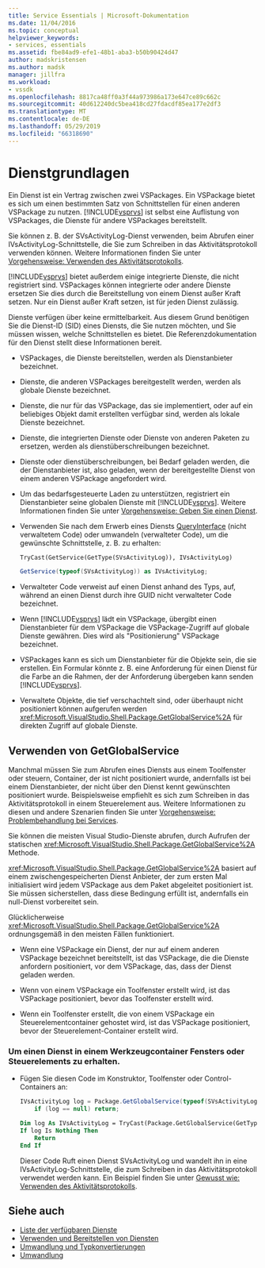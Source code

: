 ```yaml
---
title: Service Essentials | Microsoft-Dokumentation
ms.date: 11/04/2016
ms.topic: conceptual
helpviewer_keywords:
- services, essentials
ms.assetid: fbe84ad9-efe1-48b1-aba3-b50b90424d47
author: madskristensen
ms.author: madsk
manager: jillfra
ms.workload:
- vssdk
ms.openlocfilehash: 8817ca48ff0a3f44a973986a173e647ce89c662c
ms.sourcegitcommit: 40d612240dc5bea418cd27fdacdf85ea177e2df3
ms.translationtype: MT
ms.contentlocale: de-DE
ms.lasthandoff: 05/29/2019
ms.locfileid: "66318690"
---
```

# <a name="service-essentials"></a>Dienstgrundlagen
Ein Dienst ist ein Vertrag zwischen zwei VSPackages. Ein VSPackage bietet es sich um einen bestimmten Satz von Schnittstellen für einen anderen VSPackage zu nutzen. [!INCLUDE[vsprvs](../../code-quality/includes/vsprvs_md.md)] ist selbst eine Auflistung von VSPackages, die Dienste für andere VSPackages bereitstellt.

 Sie können z. B. der SVsActivityLog-Dienst verwenden, beim Abrufen einer IVsActivityLog-Schnittstelle, die Sie zum Schreiben in das Aktivitätsprotokoll verwenden können. Weitere Informationen finden Sie unter [Vorgehensweise: Verwenden des Aktivitätsprotokolls](../../extensibility/how-to-use-the-activity-log.md).

 [!INCLUDE[vsprvs](../../code-quality/includes/vsprvs_md.md)] bietet außerdem einige integrierte Dienste, die nicht registriert sind. VSPackages können integrierte oder andere Dienste ersetzen Sie dies durch die Bereitstellung von einem Dienst außer Kraft setzen. Nur ein Dienst außer Kraft setzen, ist für jeden Dienst zulässig.

 Dienste verfügen über keine ermittelbarkeit. Aus diesem Grund benötigen Sie die Dienst-ID (SID) eines Diensts, die Sie nutzen möchten, und Sie müssen wissen, welche Schnittstellen es bietet. Die Referenzdokumentation für den Dienst stellt diese Informationen bereit.

- VSPackages, die Dienste bereitstellen, werden als Dienstanbieter bezeichnet.

- Dienste, die anderen VSPackages bereitgestellt werden, werden als globale Dienste bezeichnet.

- Dienste, die nur für das VSPackage, das sie implementiert, oder auf ein beliebiges Objekt damit erstellten verfügbar sind, werden als lokale Dienste bezeichnet.

- Dienste, die integrierten Dienste oder Dienste von anderen Paketen zu ersetzen, werden als dienstüberschreibungen bezeichnet.

- Dienste oder dienstüberschreibungen, bei Bedarf geladen werden, die der Dienstanbieter ist, also geladen, wenn der bereitgestellte Dienst von einem anderen VSPackage angefordert wird.

- Um das bedarfsgesteuerte Laden zu unterstützen, registriert ein Dienstanbieter seine globalen Dienste mit [!INCLUDE[vsprvs](../../code-quality/includes/vsprvs_md.md)]. Weitere Informationen finden Sie unter [Vorgehensweise: Geben Sie einen Dienst](../../extensibility/how-to-provide-a-service.md).

- Verwenden Sie nach dem Erwerb eines Diensts [QueryInterface](/cpp/atl/queryinterface) (nicht verwaltetem Code) oder umwandeln (verwalteter Code), um die gewünschte Schnittstelle, z. B. zu erhalten:

  ```vb
  TryCast(GetService(GetType(SVsActivityLog)), IVsActivityLog)
  ```

  ```csharp
  GetService(typeof(SVsActivityLog)) as IVsActivityLog;
  ```

- Verwalteter Code verweist auf einen Dienst anhand des Typs, auf, während an einen Dienst durch ihre GUID nicht verwalteter Code bezeichnet.

- Wenn [!INCLUDE[vsprvs](../../code-quality/includes/vsprvs_md.md)] lädt ein VSPackage, übergibt einen Dienstanbieter für dem VSPackage die VSPackage-Zugriff auf globale Dienste gewähren. Dies wird als "Positionierung" VSPackage bezeichnet.

- VSPackages kann es sich um Dienstanbieter für die Objekte sein, die sie erstellen. Ein Formular könnte z. B. eine Anforderung für einen Dienst für die Farbe an die Rahmen, der der Anforderung übergeben kann senden [!INCLUDE[vsprvs](../../code-quality/includes/vsprvs_md.md)].

- Verwaltete Objekte, die tief verschachtelt sind, oder überhaupt nicht positioniert können aufgerufen werden <xref:Microsoft.VisualStudio.Shell.Package.GetGlobalService%2A> für direkten Zugriff auf globale Dienste.

<a name="how-to-use-getglobalservice"></a>

## <a name="use-getglobalservice"></a>Verwenden von GetGlobalService

Manchmal müssen Sie zum Abrufen eines Diensts aus einem Toolfenster oder steuern, Container, der ist nicht positioniert wurde, andernfalls ist bei einem Dienstanbieter, der nicht über den Dienst kennt gewünschten positioniert wurde. Beispielsweise empfiehlt es sich zum Schreiben in das Aktivitätsprotokoll in einem Steuerelement aus. Weitere Informationen zu diesen und andere Szenarien finden Sie unter [Vorgehensweise: Problembehandlung bei Services](../../extensibility/how-to-troubleshoot-services.md).

Sie können die meisten Visual Studio-Dienste abrufen, durch Aufrufen der statischen <xref:Microsoft.VisualStudio.Shell.Package.GetGlobalService%2A> Methode.

<xref:Microsoft.VisualStudio.Shell.Package.GetGlobalService%2A> basiert auf einem zwischengespeicherten Dienst Anbieter, der zum ersten Mal initialisiert wird jedem VSPackage aus dem Paket abgeleitet positioniert ist. Sie müssen sicherstellen, dass diese Bedingung erfüllt ist, andernfalls ein null-Dienst vorbereitet sein.

Glücklicherweise <xref:Microsoft.VisualStudio.Shell.Package.GetGlobalService%2A> ordnungsgemäß in den meisten Fällen funktioniert.

- Wenn eine VSPackage ein Dienst, der nur auf einem anderen VSPackage bezeichnet bereitstellt, ist das VSPackage, die die Dienste anfordern positioniert, vor dem VSPackage, das, dass der Dienst geladen werden.

- Wenn von einem VSPackage ein Toolfenster erstellt wird, ist das VSPackage positioniert, bevor das Toolfenster erstellt wird.

- Wenn ein Toolfenster erstellt, die von einem VSPackage ein Steuerelementcontainer gehostet wird, ist das VSPackage positioniert, bevor der Steuerelement-Container erstellt wird.

### <a name="to-get-a-service-from-within-a-tool-window-or-control-container"></a>Um einen Dienst in einem Werkzeugcontainer Fensters oder Steuerelements zu erhalten.

- Fügen Sie diesen Code im Konstruktor, Toolfenster oder Control-Containers an:

    ```csharp
    IVsActivityLog log = Package.GetGlobalService(typeof(SVsActivityLog)) as IVsActivityLog;
        if (log == null) return;
    ```

    ```vb
    Dim log As IVsActivityLog = TryCast(Package.GetGlobalService(GetType(SVsActivityLog)), IVsActivityLog)
    If log Is Nothing Then
        Return
    End If
    ```

    Dieser Code Ruft einen Dienst SVsActivityLog und wandelt ihn in eine IVsActivityLog-Schnittstelle, die zum Schreiben in das Aktivitätsprotokoll verwendet werden kann. Ein Beispiel finden Sie unter [Gewusst wie: Verwenden des Aktivitätsprotokolls](../../extensibility/how-to-use-the-activity-log.md).

## <a name="see-also"></a>Siehe auch

- [Liste der verfügbaren Dienste](../../extensibility/internals/list-of-available-services.md)
- [Verwenden und Bereitstellen von Diensten](../../extensibility/using-and-providing-services.md)
- [Umwandlung und Typkonvertierungen](/dotnet/csharp/programming-guide/types/casting-and-type-conversions)
- [Umwandlung](/cpp/cpp/casting)